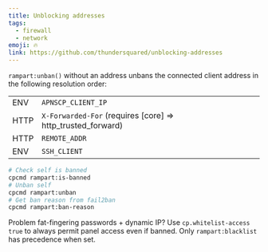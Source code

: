 ```yaml
---
title: Unblocking addresses
tags:
  - firewall
  - network
emoji: 🔥
link: https://github.com/thundersquared/unblocking-addresses
---
```


`rampart:unban()` without an address unbans the connected client address in the following resolution order:

|   |   |
|---|---|
| ENV | `APNSCP_CLIENT_IP` |
| HTTP | `X-Forwarded-For` (requires [core] => http_trusted_forward) |
| HTTP | `REMOTE_ADDR` |
| ENV | `SSH_CLIENT` |

```bash
# Check self is banned
cpcmd rampart:is-banned
# Unban self
cpcmd rampart:unban
# Get ban reason from fail2ban
cpcmd rampart:ban-reason
```

Problem fat-fingering passwords + dynamic IP? Use `cp.whitelist-access true` to always permit panel access even if banned. Only `rampart:blacklist` has precedence when set.

